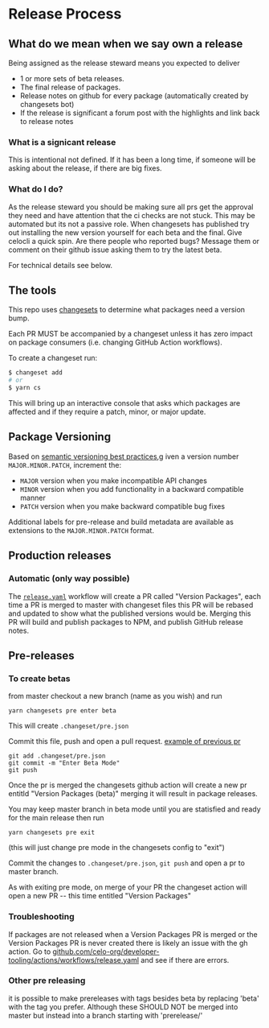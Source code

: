 # Release Process


## What do we mean when we say own a release 

Being assigned as the release steward means you expected to deliver 

* 1 or more sets of beta releases.
* The final release of packages. 
* Release notes on github for every package (automatically created by changesets bot)
* If the release is significant a forum post with the highlights and link back to release notes

### What is a signicant release

This is intentional not defined. If it has been a long time, if someone will be asking about the release, if there are big fixes. 


### What do I do? 

As the release steward you should be making sure all prs get the approval they need and have attention that the ci checks are not stuck. This may be automated but its not a passive role. When changesets has published try out installing the new version yourself for each beta and the final. Give celocli a quick spin. Are there people who reported bugs? Message them or comment on their github issue asking them to try the latest beta. 


For technical details see below. 



## The tools

This repo uses [changesets](https://github.com/changesets/changesets) to determine what
packages need a version bump.

Each PR MUST be accompanied by a changeset unless it has zero impact on package consumers (i.e.
changing GitHub Action workflows).

To create a changeset run:

```sh
$ changeset add
# or
$ yarn cs
```

This will bring up an interactive console that asks which packages are affected and if they
require a patch, minor, or major update.

## Package Versioning

Based on [semantic versioning best practices](semver.org),g iven a version number
`MAJOR.MINOR.PATCH`, increment the:

- `MAJOR` version when you make incompatible API changes
- `MINOR` version when you add functionality in a backward compatible manner
- `PATCH` version when you make backward compatible bug fixes

Additional labels for pre-release and build metadata are available as extensions to the
`MAJOR.MINOR.PATCH` format.

## Production releases

### Automatic (only way possible)

The [`release.yaml`](./.github/workflows/release.yaml) workflow will create a PR called
"Version Packages", each time a PR is merged to master with changeset files this PR will be rebased and updated to show what the published versions would be. Merging this PR will build and publish packages to NPM,
and publish GitHub release notes.


## Pre-releases

### To create betas 

from master checkout a new branch (name as you wish) and run 

`yarn changesets pre enter beta`

This will create `.changeset/pre.json` 

Commit this file, push and open a pull request. [example of previous pr](https://github.com/celo-org/developer-tooling/commit/4baf0a79e01cafb78f19221ed5a56963410bdf5d)

```
git add .changeset/pre.json
git commit -m "Enter Beta Mode"
git push 
```

Once the pr is merged the changesets github action will create a new pr entitld "Version Packages (beta)" merging it will result in package releases. 

You may keep master branch in beta mode until you are statisfied and ready for the main release then run 

`yarn changesets pre exit`  

(this will just change pre mode in the changesets config to "exit") 


Commit the changes to `.changeset/pre.json`, `git push` and open a pr to master branch.

As with exiting pre mode, on merge of your PR the changeset action will open a new PR -- this time entitled "Version Packages" 

### Troubleshooting

If packages are not released when a Version Packages PR is merged or the Version Packages PR is never created there is likely an issue with the gh action. Go to [github.com/celo-org/developer-tooling/actions/workflows/release.yaml](https://github.com/celo-org/developer-tooling/actions/workflows/release.yaml) and see if there are errors. 


### Other pre releasing

it is possible to make prereleases with tags besides beta by replacing 'beta' with the tag you prefer. Although these SHOULD NOT be merged into master but instead into a branch starting with 'prerelease/'
